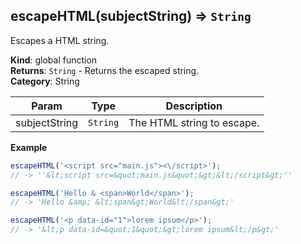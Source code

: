 <a name="escapeHTML"></a>

## escapeHTML(subjectString) ⇒ <code>String</code>
Escapes a HTML string.

**Kind**: global function  
**Returns**: <code>String</code> - Returns the escaped string.  
**Category**: String  

| Param | Type | Description |
| --- | --- | --- |
| subjectString | <code>String</code> | The HTML string to escape. |

**Example**  
```js
escapeHTML('<script src="main.js"><\/script>');// -> ''&lt;script src=&quot;main.js&quot;&gt;&lt;/script&gt;''escapeHTML('Hello & <span>World</span>');// -> 'Hello &amp; &lt;span&gt;World&lt;/span&gt;'escapeHTML('<p data-id="1">lorem ipsum</p>');// -> '&lt;p data-id=&quot;1&quot;&gt;lorem ipsum&lt;/p&gt;'
```
